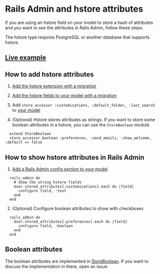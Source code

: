 Rails Admin and hstore attributes
=================================

If you are using an hstore field on your model to store a hash of
attributes and you want to see the attributes in Rails Admin, follow
these steps.

The hstore type requires PostgreSQL or another database that supports hstore.

[Live example](http://rails-admin-hstore.herokuapp.com)
-------------------------------------------------------

How to add hstore attributes
----------------------------

1. [Add the hstore extension with a migration](db/migrate/20150112154504_add_hstore_extension.rb)
2. [Add the hstore fields to your model with a migration](db/migrate/20150112154517_create_users.rb)
3. Add `store_accessor :customizations, :default_folder, :last_search` to
   [your model](app/models/user.rb)

4. (Optional) Hstore stores attributes as strings. If you want to store
   some boolean attributes in a hstore, you can use the `StoreBoolean`
   module.
```
  extend StoreBoolean
  store_accessor_boolean :preferences, :send_emails, :show_welcome, :default => false
```

How to show hstore attributes in Rails Admin
--------------------------------------------

1. [Add a Rails Admin config section to your model](app/models/user.rb)
```
  rails_admin do
    # Show the string hstore fields
    User.stored_attributes[:customizations].each do |field|
      configure field, :text
    end
  end
```
2. (Optional) Configure boolean attributes to show with checkboxes
```
  rails_admin do
    User.stored_attributes[:preferences].each do |field|
      configure field, :boolean
    end
  end
```

Boolean attributes
------------------

The boolean attributes are implemented in
[StoreBoolean](lib/store_boolean.rb). If you want to discuss the
implementation in there, open an issue.

